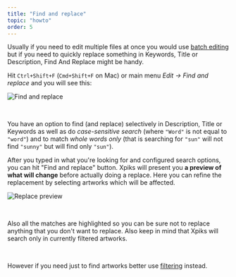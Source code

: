 ```yaml
---
title: "Find and replace"
topic: "howto"
order: 5
---
```


Usually if you need to edit multiple files at once you would use <a href="{{site.url}}/tutorials/batch-basic/">batch editing</a> but if you need to quickly replace something in Keywords, Title or Description, Find And Replace might be handy.

Hit `Ctrl+Shift+F` (`Cmd+Shift+F` on Mac) or main menu _Edit -> Find and replace_ and you will see this:

<p>
  <img alt="Find and replace" src="{{site.url}}/images/tutorials/howto/find-and-replace.png" class="small-12 large-12" />
</p>

<br />

You have an option to find (and replace) selectively in Description, Title or Keywords as well as do <i>case-sensitive search</i> (where `"Word"` is not equal to `"word"`) and to match <i>whole words only</i> (that is searching for `"sun"` will not find `"sunny"` but will find only `"sun"`).

After you typed in what you're looking for and configured search options, you can hit "Find and replace" button. Xpiks will present you <strong>a preview of what will change</strong> before actually doing a replace. Here you can refine the replacement by selecting artworks which will be affected.

<p>
  <img alt="Replace preview" src="{{site.url}}/images/tutorials/howto/replace-preview.gif" class="small-12 large-12" />
</p>

<br />

Also all the matches are highlighted so you can be sure not to replace anything that you don't want to replace. Also keep in mind that Xpiks will search only in currently filtered artworks.

<br />

However if you need just to find artworks better use <a href="{{site.url}}/tutorials/interface-filtering/">filtering</a> instead.